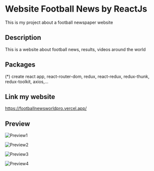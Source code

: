 

# Website Football News by ReactJs

This is my project about a football newspaper website


## Description

This is a website about football news, results, videos around the world

## Packages

(*) create react app, react-router-dom, redux, react-redux, redux-thunk, redux-toolkit, axios,...

## Link my website
https://footballnewsworldpro.vercel.app/

## Preview

![Preview1](https://user-images.githubusercontent.com/69099597/118006204-42e85500-b375-11eb-9666-105a8d443ac1.JPG)

![Preview2](https://user-images.githubusercontent.com/69099597/118006208-44198200-b375-11eb-8721-ddc473c85a4e.JPG)

![Preview3](https://user-images.githubusercontent.com/69099597/118006211-44b21880-b375-11eb-8742-be107136902a.JPG)

![Preview4](https://user-images.githubusercontent.com/69099597/118006215-454aaf00-b375-11eb-8a8f-6d27d14ad830.JPG)
